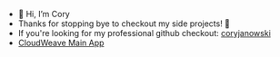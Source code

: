 - 👋 Hi, I’m Cory
- Thanks for stopping bye to checkout my side projects! 👋
- If you're looking for my professional github checkout: [coryjanowski](https://github.com/coryjanowski)
- [CloudWeave Main App](http://cloudweave-alb-319481151.us-east-1.elb.amazonaws.com/)
<!---
cjanowski/cjanowski is a ✨ special ✨ repository because its `README.md` (this file) appears on your GitHub profile.
You can click the Preview link to take a look at your changes.
--->
